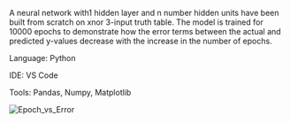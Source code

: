 A neural network with1 hidden layer and n number hidden units have been built from scratch on xnor 3-input truth table. 
The model is trained for 10000 epochs to demonstrate how the error terms between the actual and predicted y-values decrease with the increase in the number of epochs.

Language: Python

IDE: VS Code

Tools: Pandas, Numpy, Matplotlib

![Epoch_vs_Error](https://user-images.githubusercontent.com/46313215/132038438-683e109e-d2db-4390-8932-9ce6c2218bdd.png)



